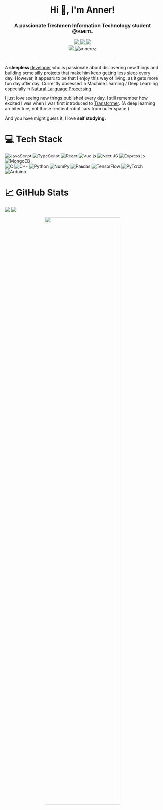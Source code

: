 <h1 align="center">Hi 👋, I'm Anner!</h1>
<h3 align="center">A passionate freshmen Information Technology student @KMITL</h3>

<p align="center">
  <a href="aruchakehm@gmail.com">
    <img src="https://img.shields.io/badge/Gmail-mail%20me-f14336?logo=gmail"/>
  </a>
  <a href="http://discordapp.com/users/363299037962567680">
    <img src="https://img.shields.io/badge/Discord-chat%20me-5865f2?logo=discord&logoColor=f5f5f5"/>
  </a>
  <a href="https://www.linkedin.com/in/arucha-khematharonon-6289ba233/">
    <img src="https://img.shields.io/badge/LinkedIn-connect%20with%20me-2a66bc?logo=linkedin"/>
  </a>
  <br/>
  <a href="https://visitcount.itsvg.in">
    <img src="https://visitcount.itsvg.in/api?id=Annerez&icon=0&color=0"/>
  </a>
  <img src="https://wakatime.com/badge/user/5def2b97-aeb5-4e19-a731-8b627c7f59a6.svg" alt="annerez" />
</p>

<br>

A <b>sleepless</b> [developer](https://en.wikipedia.org/wiki/Developer) who is passionate about discovering new things and building some silly projects that make him keep getting less [sleep](https://www.urbandictionary.com/define.php?term=sleep) every day.
However, it appears to be that I enjoy this way of living, as it gets more fun day after day. Currently obsessed in Machine Learning / Deep Learning especially in [Natural Language Processing](https://en.wikipedia.org/wiki/Natural_language_processing). <br>

I just love seeing new things published every day. I still remember how excited I was when I was first introduced to [Transformer](https://en.wikipedia.org/wiki/Transformer_(deep_learning_architecture)). (A deep learning architecture, not those sentient robot cars from outer space.) 
<br>

And you have might guess it, I love <b> self studying. </b>


# 💻 Tech Stack
![JavaScript](https://img.shields.io/badge/javascript-%23323330.svg?style=for-the-badge&logo=javascript&logoColor=%23F7DF1E) ![TypeScript](https://img.shields.io/badge/typescript-%23007ACC.svg?style=for-the-badge&logo=typescript&logoColor=white) ![React](https://img.shields.io/badge/react-%2320232a.svg?style=for-the-badge&logo=react&logoColor=%2361DAFB) ![Vue.js](https://img.shields.io/badge/vuejs-%2335495e.svg?style=for-the-badge&logo=vuedotjs&logoColor=%234FC08D) ![Next JS](https://img.shields.io/badge/Next-black?style=for-the-badge&logo=next.js&logoColor=white) ![Express.js](https://img.shields.io/badge/express.js-%23404d59.svg?style=for-the-badge&logo=express&logoColor=%2361DAFB) ![MongoDB](https://img.shields.io/badge/MongoDB-%234ea94b.svg?style=for-the-badge&logo=mongodb&logoColor=white) <br /> ![C](https://img.shields.io/badge/c-%2300599C.svg?style=for-the-badge&logo=c&logoColor=white) ![C++](https://img.shields.io/badge/c++-%2300599C.svg?style=for-the-badge&logo=c%2B%2B&logoColor=white) ![Python](https://img.shields.io/badge/python-3670A0?style=for-the-badge&logo=python&logoColor=ffdd54) ![NumPy](https://img.shields.io/badge/numpy-%23013243.svg?style=for-the-badge&logo=numpy&logoColor=white) ![Pandas](https://img.shields.io/badge/pandas-%23150458.svg?style=for-the-badge&logo=pandas&logoColor=white) ![TensorFlow](https://img.shields.io/badge/TensorFlow-%23FF6F00.svg?style=for-the-badge&logo=TensorFlow&logoColor=white) ![PyTorch](https://img.shields.io/badge/PyTorch-%23EE4C2C.svg?style=for-the-badge&logo=PyTorch&logoColor=white) ![Arduino](https://img.shields.io/badge/-Arduino-00979D?style=for-the-badge&logo=Arduino&logoColor=white)



# 📈 GitHub Stats
![](https://github-readme-streak-stats.herokuapp.com/?user=Annerez&theme=radical&hide_border=false)
![](https://github-readme-stats.vercel.app/api?username=Annerez&theme=radical&hide_border=false&include_all_commits=false&count_private=true)<br />

<div align="center">
<img style="height: auto; width: 70%;" class="img" src="https://github-readme-stats.vercel.app/api/wakatime?username=anner&langs_count=8&layout=compact&hide_border=true&bg_color=141424&title_color=e73f82&text_color=ffffff&icon_color=fdaaaas" />
</div> <br />


